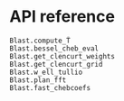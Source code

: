 # API reference

```@docs
Blast.compute_T̃
Blast.bessel_cheb_eval
Blast.get_clencurt_weights
Blast.get_clencurt_grid
Blast.w_ell_tullio
Blast.plan_fft
Blast.fast_chebcoefs
```